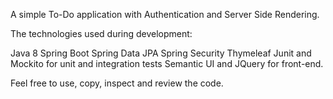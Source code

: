 A simple To-Do application with Authentication and Server Side Rendering.

The technologies used during development:

Java 8
Spring Boot
Spring Data JPA
Spring Security
Thymeleaf
Junit and Mockito for unit and integration tests
Semantic UI and JQuery for front-end.

Feel free to use, copy, inspect and review the code.